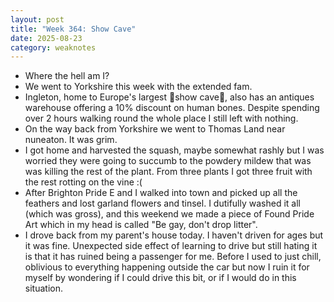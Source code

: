 ```yaml
---
layout: post
title: "Week 364: Show Cave"
date: 2025-08-23
category: weaknotes
---
```

* Where the hell am I?
* We went to Yorkshire this week with the extended fam.
* Ingleton, home to Europe's largest 🎩show cave🎩, also has an antiques warehouse offering a 10% discount on human bones. Despite spending over 2 hours walking round the whole place I still left with nothing.
* On the way back from Yorkshire we went to Thomas Land near nuneaton. It was grim.
* I got home and harvested the squash, maybe somewhat rashly but I was worried they were going to succumb to the powdery mildew that was was killing the rest of the plant. From three plants I got three fruit with the rest rotting on the vine :(
* After Brighton Pride E and I walked into town and picked up all the feathers and lost garland flowers and tinsel. I dutifully washed it all (which was gross), and this weekend we made a piece of Found Pride Art which in my head is called "Be gay, don't drop litter".
* I drove back from my parent's house today. I haven't driven for ages but it was fine. Unexpected side effect of learning to drive but still hating it is that it has ruined being a passenger for me. Before I used to just chill, oblivious to everything happening outside the car but now I ruin it for myself by wondering if I could drive this bit, or if I would do in this situation.
